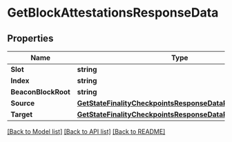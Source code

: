 # GetBlockAttestationsResponseData

## Properties

Name | Type | Description | Notes
------------ | ------------- | ------------- | -------------
**Slot** | **string** |  | [optional] 
**Index** | **string** |  | [optional] 
**BeaconBlockRoot** | **string** |  | [optional] 
**Source** | [**GetStateFinalityCheckpointsResponseDataPreviousJustified**](GetStateFinalityCheckpointsResponse_data_previous_justified.md) |  | [optional] 
**Target** | [**GetStateFinalityCheckpointsResponseDataPreviousJustified**](GetStateFinalityCheckpointsResponse_data_previous_justified.md) |  | [optional] 

[[Back to Model list]](../README.md#documentation-for-models) [[Back to API list]](../README.md#documentation-for-api-endpoints) [[Back to README]](../README.md)


